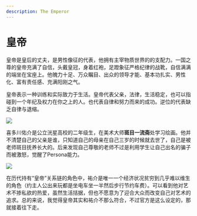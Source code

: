 ```yaml
---
description: The Emperor
---
```


# 皇帝

皇帝是皇后的丈夫，是男性像征的代表，他拥有主宰物质世界的的支配力。一国之尊的皇帝充满了自信，头戴皇冠，身着红袍，足蹬象征严格纪律的战靴，自信满满的端坐在宝座上。他魄力十足、万众瞩目、出众的领导才能、基本功扎实、男性化、富有责任感、充满阳刚之气。

皇帝表示一种训练和实际致力于生活。皇帝代表父亲，法律，生活稳定，也可以指碰到一个年纪及权力在你之上的人。也代表自律和努力而来的成功。逆位的代表缺乏自律与退缩。

![](https://pic2.zhimg.com/80/v2-539927361c28193433f136241cdf39d9_1440w.jpg)

喜多川佑介是公立洸星高校的二年级生，在美术大师**斑目一流斋**处学习绘画。他并不清楚自己的父亲是谁，只知道自己的母亲在自己三岁的时候就去世了，自己是被老师斑目抚养长大的。后来发现自己尊敬的老师不过是利用学生让自己出名的骗子而被激怒，觉醒了Persona能力。

![](https://pic1.zhimg.com/80/v2-d3c8fddb461bd63a798dcd98126b788c_1440w.jpg)

在历代持有“皇帝”关系链的角色中，祐介是唯一一个经济状况贫穷到几乎难以维生的角色（约主人公出来玩都是坐电车坐一半然后步行节约车费）。可以看到他对艺术不掺私欲的热爱，虽然生活拮据，但也不愿意为了迎合大众而改变自己对艺术的追求。总的来说，我觉得皇帝其实和祐介不那么符合，不过官方是这么设定的，那就接着往下走。

